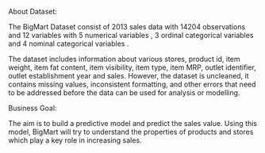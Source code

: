 About Dataset:

The BigMart Dataset consist of 2013 sales data with 14204 observations and 12 variables with 5 numerical variables , 3 ordinal categorical variables and 4 nominal categorical variables .

The dataset includes information about various stores, product id, item weight, item fat content, item visibility, item type, item MRP, outlet identifier, outlet establishment year and sales. However, the dataset is uncleaned, it contains missing values, inconsistent formatting, and other errors that need to be addressed before the data can be used for analysis or modelling.

Business Goal:

The aim is to build a predictive model and predict the sales value. Using this model, BigMart will try to understand the properties of products and stores which play a key role in increasing sales.


